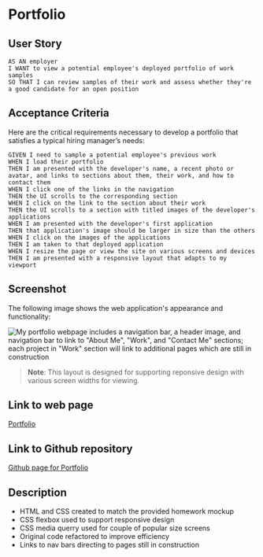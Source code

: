 # Portfolio


## User Story

```
AS AN employer
I WANT to view a potential employee's deployed portfolio of work samples
SO THAT I can review samples of their work and assess whether they're a good candidate for an open position
```

## Acceptance Criteria

Here are the critical requirements necessary to develop a portfolio that satisfies a typical hiring manager’s needs:

```
GIVEN I need to sample a potential employee's previous work
WHEN I load their portfolio
THEN I am presented with the developer's name, a recent photo or avatar, and links to sections about them, their work, and how to contact them
WHEN I click one of the links in the navigation
THEN the UI scrolls to the corresponding section
WHEN I click on the link to the section about their work
THEN the UI scrolls to a section with titled images of the developer's applications
WHEN I am presented with the developer's first application
THEN that application's image should be larger in size than the others
WHEN I click on the images of the applications
THEN I am taken to that deployed application
WHEN I resize the page or view the site on various screens and devices
THEN I am presented with a responsive layout that adapts to my viewport
```

## Screenshot

The following image shows the web application's appearance and functionality:

![My portfolio webpage includes a navigation bar, a header image, and navigation bar to link to "About Me", "Work", and "Contact Me" sections; each project in "Work" section will link to additional pages which are still in construction](./img/portfolio_screenshot_index.png)
> **Note**: This layout is designed for supporting reponsive design with various screen widths for viewing.

## Link to web page
[Portfolio](https://eamahma.github.io/Portfolio/)

## Link to Github repository
[Github page for Portfolio](https://github.com/eamahma/Portfolio)


## Description
* HTML and CSS created to match the provided homework mockup
* CSS flexbox used to support responsive design
* CSS media querry used for couple of popular size screens
* Original code refactored to improve efficiency
* Links to nav bars directing to pages still in construction